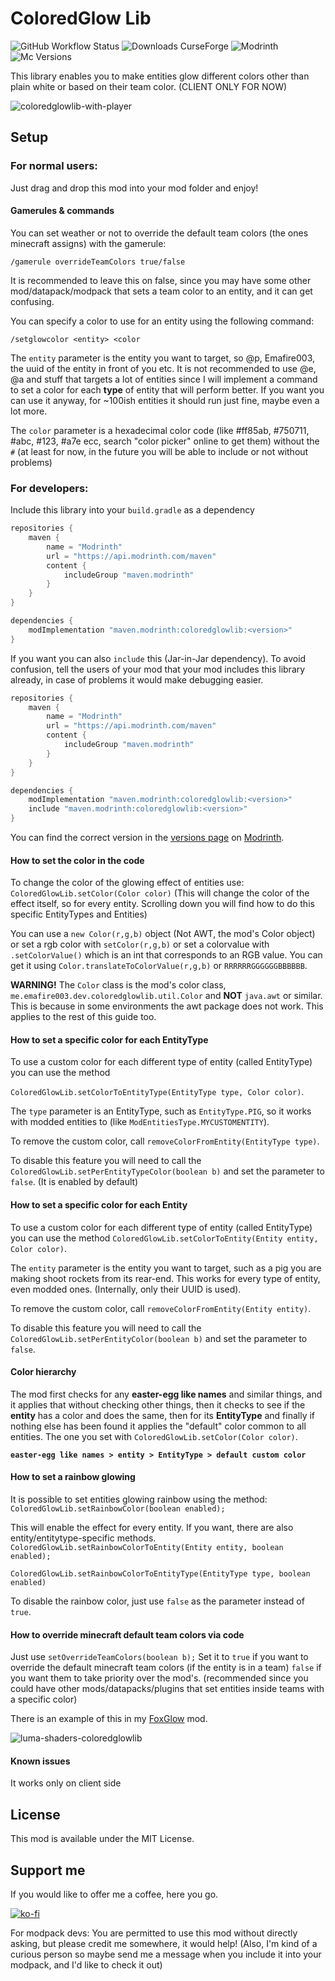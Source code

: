 # ColoredGlow Lib
![GitHub Workflow Status](https://img.shields.io/github/workflow/status/Emafire003/ColoredGlowLib/build?style=flat-square)
![Downloads CurseForge](https://cf.way2muchnoise.eu/full_coloredglowlib_downloads.svg?badge_style=flat)
![Modrinth](https://img.shields.io/modrinth/dt/coloredglowlib?color=green&label=Modrinth%20downloads&style=flat-square)
![Mc Versions](https://cf.way2muchnoise.eu/versions/Minecraft%20versions_coloredglowlib_all.svg?badge_style=flat)

This library enables you to make entities glow different colors other than plain white or based on their team color. (CLIENT ONLY FOR NOW)

![coloredglowlib-with-player](https://user-images.githubusercontent.com/29462910/157507551-dfc4ee7e-66fb-4dae-9578-e17ca64e3b44.png)

## Setup
### For normal users:
Just drag and drop this mod into your mod folder and enjoy!

#### Gamerules & commands
You can set weather or not to override the default team colors (the ones minecraft assigns) with the gamerule:

`/gamerule overrideTeamColors true/false`

It is recommended to leave this on false, since you may have some other mod/datapack/modpack that sets a team color to an entity, and it can get confusing.

You can specify a color to use for an entity using the following command:

`/setglowcolor <entity> <color`

The `entity` parameter is the entity you want to target, so @p, Emafire003, the uuid of the entity in front of you etc. It is not recommended to use @e, @a and 
stuff that targets a lot of entities since I will implement a command to set a color for each **type** of entity that will perform better. If you want you can use it anyway, for ~100ish entities it should run just fine, maybe even a lot more.

The `color` parameter is a hexadecimal color code (like #ff85ab, #750711, #abc, #123, #a7e ecc, search "color picker" online to get them) without the `#` (at least for now, in the future you will be able to include or not without problems)


### For developers:
Include this library into your `build.gradle` as a dependency
```gradle
repositories {
    maven {
        name = "Modrinth"
        url = "https://api.modrinth.com/maven"
        content {
            includeGroup "maven.modrinth"
        }
    }
}

dependencies {
    modImplementation "maven.modrinth:coloredglowlib:<version>"
}
```
If you want you can also `include` this (Jar-in-Jar dependency). To avoid confusion, tell the users of your mod that your mod includes this library already, in case of problems it would make debugging easier.
```gradle
repositories {
    maven {
        name = "Modrinth"
        url = "https://api.modrinth.com/maven"
        content {
            includeGroup "maven.modrinth"
        }
    }
}

dependencies {
    modImplementation "maven.modrinth:coloredglowlib:<version>"
    include "maven.modrinth:coloredglowlib:<version>"
}
```

You can find the correct version in the [versions page](https://modrinth.com/mod/coloredglowlib/versions) on [Modrinth](https://modrinth.com/mod/coloredglowlib).


#### How to set the color in the code
To change the color of the glowing effect of entities use:
`ColoredGlowLib.setColor(Color color)`
(This will change the color of the effect itself, so for every entity. Scrolling down you will find how to do this specific EntityTypes and Entities)

You can use a `new Color(r,g,b)` object (Not AWT, the mod's Color object) or set a rgb color with `setColor(r,g,b)` or set a colorvalue with `.setColorValue()` which is an int that corresponds to an RGB value. You can get it using `Color.translateToColorValue(r,g,b)` or `RRRRRRGGGGGGBBBBBB`.

**WARNING!** The `Color` class is the mod's color class, `me.emafire003.dev.coloredglowlib.util.Color` and **NOT** `java.awt` 
or similar. This is because in some environments the awt package does not work. This applies to the rest 
of this guide too.

#### How to set a specific color for each EntityType
To use a custom color for each different type of entity (called EntityType) you can use the method 

`ColoredGlowLib.setColorToEntityType(EntityType type, Color color)`.

The `type` parameter is an EntityType, such as `EntityType.PIG`, so it works with modded entities to (like `ModEntitiesType.MYCUSTOMENTITY`).

To remove the custom color, call `removeColorFromEntity(EntityType type)`.

To disable this feature you will need to call the `ColoredGlowLib.setPerEntityTypeColor(boolean b)` and set the parameter to `false`. (It is enabled by default)


#### How to set a specific color for each Entity
To use a custom color for each different type of entity (called EntityType) you can use the method `ColoredGlowLib.setColorToEntity(Entity entity, Color color)`.

The `entity` parameter is the entity you want to target, such as a pig you are making shoot rockets from its rear-end. This works for every type of entity, even modded ones. (Internally, only their UUID is used).

To remove the custom color, call `removeColorFromEntity(Entity entity)`.

To disable this feature you will need to call the `ColoredGlowLib.setPerEntityColor(boolean b)` and set the parameter to `false`.

#### Color hierarchy
The mod first checks for any **easter-egg like names** and similar things, and it applies that without checking other things, then it checks to see if the **entity** has a color and does the same, then for its **EntityType** and finally if nothing else has been found it applies the "default" color common to all entities.
The one you set with `ColoredGlowLib.setColor(Color color)`.

**`easter-egg like names > entity > EntityType > default custom color`**

#### How to set a rainbow glowing
It is possible to set entities glowing rainbow using the method:
`ColoredGlowLib.setRainbowColor(boolean enabled);`

This will enable the effect for every entity. If you want, there are also entity/entitytype-specific methods.
`ColoredGlowLib.setRainbowColorToEntity(Entity entity, boolean enabled);`

`ColoredGlowLib.setRainbowColorToEntityType(EntityType type, boolean enabled)`

To disable the rainbow color, just use `false` as the parameter instead of `true`.



#### How to override minecraft default team colors via code
Just use `setOverrideTeamColors(boolean b);` Set it to `true` if you want to override the default minecraft team colors (if the entity is in a team) `false` if you want them to take priority over the mod's. (recommended since you could have other mods/datapacks/plugins that set entities inside teams with a specific color)

There is an example of this in my [FoxGlow](https://github.com/Emafire003/FoxGlow) mod.

![luma-shaders-coloredglowlib](https://user-images.githubusercontent.com/29462910/157507676-576d3fb5-e24b-41f7-a7f0-6956d7ae4e29.png)

#### Known issues
It works only on client side

## License

This mod is available under the MIT License.

## Support me
If you would like to offer me a coffee, here you go.

[![ko-fi](https://ko-fi.com/img/githubbutton_sm.svg)](https://ko-fi.com/S6S88307C)

For modpack devs: You are permitted to use this mod without directly asking, but please credit me somewhere, it would help! (Also, I'm kind of a curious person so maybe send me a message when you include it into your modpack, and I'd like to check it out)

